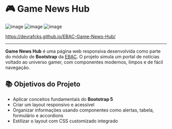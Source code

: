 # 🎮 Game News Hub

![image](https://github.com/user-attachments/assets/44bb757d-8977-48fe-a3fd-7c6bb98dbffd)
![image](https://github.com/user-attachments/assets/e27ce229-1e4a-4bc6-9ce4-9c1b1052c3b9)
![image](https://github.com/user-attachments/assets/ba80a053-72e3-4c9e-a1e6-f86e28755da3)

https://devrafcks.github.io/EBAC-Game-News-Hub/

---
**Game News Hub** é uma página web responsiva desenvolvida como parte do módulo de **Bootstrap** da [EBAC](https://ebaconline.com.br/). O projeto simula um portal de notícias voltado ao universo gamer, com componentes modernos, limpos e de fácil navegação.

## 📚 Objetivos do Projeto

- Aplicar conceitos fundamentais do **Bootstrap 5**
- Criar um layout responsivo e acessível
- Organizar informações usando componentes como alertas, tabela, formulário e accordions
- Estilizar o layout com CSS customizado integrado
